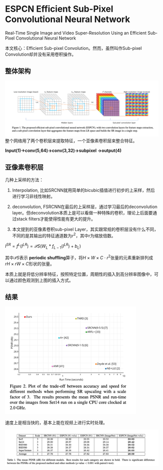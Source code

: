 # ESPCN Efficient Sub-Pixel Convolutional Neural Network

Real-Time Single Image and Video Super-Resolution Using an Efficient Sub-Pixel Convolutional Neural Network

本文核心：Efficient Sub-pixel Convolution。然而，虽然叫作Sub-pixel Convolution却并没有采用卷积操作。

## 整体架构

![image-20211104220234336](assets/image-20211104220234336.png)整个网络用了两个卷积层来提取特征，一个亚像素卷积层来整合特征。

**Input(1)->conv(5,64)->conv(3,32)->subpixel ->output(4)**

## 亚像素卷积层

几种上采样的方法：

1. Interpolation, 比如SRCNN就用简单的bicubic插值进行初步的上采样，然后进行学习非线性映射。

2. deconvolution, FSRCNN在最后的上采样层，通过学习最后的deconvolution layer。但deconvolution本质上是可以看做一种特殊的卷积，理论上后面要通过stack filters才能使得性能有更大的提升。 
3. 本文提到的亚像素卷积sub-pixel Layer，其实跟常规的卷积层没有什么不同，不同的是其输出的特征通道数为$r^2$，其中r为缩放倍数。 

$I^{SR} =f^L(I^{LR})=\mathcal PS(W_L*f_{L−1}(I^{LR})+b_L)$

其中$\mathcal PS$表示 **periodic shuffling**算子，将$H\times W\times C\cdot r^2$张量的元素重新排列成$rH\times rW\times C$形状的张量。

本质上就是将低分辨率特征，按照特定位置，周期性的插入到高分辨率图像中，可以通过颜色观测到上图的插入方式。

## 结果

<img src="assets/image-20211104222257305.png" alt="image-20211104222257305" style="zoom:50%;" />

速度上是相当快的，基本上能在视频上进行实时处理。

![image-20211104222420401](assets/image-20211104222420401.png)